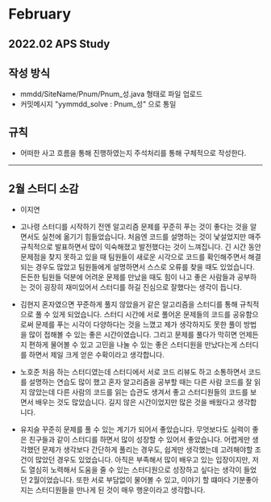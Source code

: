 # February
2022.02 APS Study
------------------
## 작성 방식

- mmdd/SiteName/Pnum/Pnum_성.java 형태로 파일 업로드
- 커밋메시지 "yymmdd_solve : Pnum_성" 으로 통일


## 규칙

- 어떠한 사고 흐름을 통해 진행하였는지 주석처리를 통해 구체적으로 작성한다.

------------------
## 2월 스터디 소감

- 이지연
  
- 고나령
  스터디를 시작하기 전엔 알고리즘 문제를 꾸준히 푸는 것이 좋다는 것을 알면서도 실천에 옮기기 힘들었습니다. 처음엔 코드를 설명하는 것이 낯설었지만 매주 규칙적으로 발표하면서 많이 익숙해졌고 발전했다는 것이 느껴집니다. 긴 시간 동안 문제점을 찾지 못하고 있을 때 팀원들이 새로운 시각으로 코드를 확인해주면서 해결되는 경우도 많았고 팀원들에게 설명하면서 스스로 오류를 찾을 때도 있었습니다. 든든한 팀원들 덕분에 어려운 문제를 만났을 때도 힘이 나고 좋은 사람들과 공부하는 것이 굉장히 재미있어서 스터디를 하길 진심으로 잘했다는 생각이 듭니다.
  
- 김현지
  혼자였으면 꾸준하게 풀지 않았을거 같은 알고리즘을 스터디를 통해 규칙적으로 풀 수 있게 되었습니다. 스터디 시간에 서로 풀어온 문제들의 코드를 공유함으로써 문제를 푸는 시각이 다양하다는 것을 느꼈고 제가 생각하지도 못한 풀이 방법을 많이 접해볼 수 있는 좋은 시간이였습니다. 그리고 문제를 풀다가 막히면 언제든지 편하게 물어볼 수 있고 고민을 나눌 수 있는 좋은 스터디원을 만났다는게 스터디를 하면서 제일 크게 얻은 수확이라고 생각합니다.

- 노호준
  처음 하는 스터디였는데 스터디에서 서로 코드 리뷰도 하고 소통하면서 코드를 설명하는 연습도 많이 했고 혼자 알고리즘을 공부할 때는 다른 사람 코드를 잘 읽지 않았는데 다른 사람의 코드를 읽는 습관도 생겨서 좋고 스터디원들의 코드를 보면서 배우는 것도 많았습니다. 길지 않은 시간이었지만 많은 것을 배웠다고 생각합니다.

- 유지슬
  꾸준히 문제를 풀 수 있는 계기가 되어서 좋았습니다. 무엇보다도 실력이 좋은 친구들과 같이 스터디를 하면서 많이 성장할 수 있어서 좋았습니다. 어렵게만 생각했던 문제가 생각보다 간단하게 풀리는 경우도, 쉽게만 생각했는데 고려해야할 조건이 많았던 경우도 있었습니다. 아직은 부족해서 많이 배우고 있는 입장이지만, 저도 열심히 노력해서 도움을 줄 수 있는 스터디원으로 성장하고 싶다는 생각이 들었던 2월이었습니다. 또한 서로 부담없이 물어볼 수 있고, 이야기 할 떄마다 기분좋아지는 스터디원들을 만나게 된 것이 매우 행운이라고 생각합니다.
